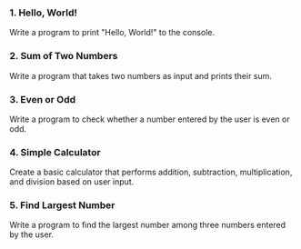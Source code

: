 ### 1. Hello, World!
Write a program to print "Hello, World!" to the console.

### 2. Sum of Two Numbers
Write a program that takes two numbers as input and prints their sum.

### 3. Even or Odd
Write a program to check whether a number entered by the user is even or odd.

### 4. Simple Calculator
Create a basic calculator that performs addition, subtraction, multiplication, and division based on user input.

### 5. Find Largest Number
Write a program to find the largest number among three numbers entered by the user.